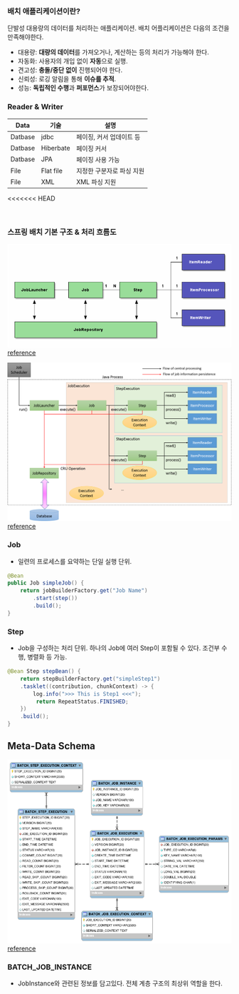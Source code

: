 ### 배치 애플리케이션이란?
단발성 대용량의 데이터를 처리하는 애플리케이션. 배치 어플리케이션은 다음의 조건을 만족해야한다.
- 대용량: **대량의 데이터**를 가져오거나, 계산하는 등의 처리가 가능해야 한다.
- 자동화:  사용자의 개입 없이 **자동**으로 실행.
- 견고성: **충돌/중단 없이** 진행되어야 한다.
- 신뢰성: 로깅 알림을 통해 **이슈를 추적**.
- 성능: **독립적인 수행**과 **퍼포먼스**가 보장되어야한다.

### Reader & Writer
|Data|기술|설명|
|---|---|---|
|Datbase|jdbc|페이징, 커서 업데이트 등|
|Datbase|Hiberbate|페이징 커서
|Datbase|JPA|페이징 사용 가능
|File|Flat file|지정한 구분자로 파싱 지원
|File|XML|XML 파싱 지원
<<<<<<< HEAD

</br>

### 스프링 배치 기본 구조 & 처리 흐름도

![구성](../assets/spring-batch/batch-1.png)
[reference](https://terasoluna-batch.github.io/guideline/5.0.0.RELEASE/en/Ch02_SpringBatchArchitecture.html)

![구성](../assets/spring-batch/batch-2.png)
[reference](https://terasoluna-batch.github.io/guideline/5.0.0.RELEASE/en/Ch02_SpringBatchArchitecture.html)

### Job
- 일련의 프로세스를 요약하는 단일 실행 단위.

``` java
@Bean
public Job simpleJob() {
    return jobBuilderFactory.get("Job Name")
        .start(step())
        .build();
}
```

### Step
- Job을 구성하는 처리 단위. 하나의 Job에 여러 Step이 포함될 수 있다. 조건부 수행, 병렬화 등 가능.

``` java
@Bean Step stepBean() {
    return stepBuilderFactory.get("simpleStep1")
    .tasklet((contribution, chunkContext) -> {
        log.info(">>> This is Step1 <<<");
         return RepeatStatus.FINISHED;
    })
    .build();
}
```

## Meta-Data Schema


![meta](../assets/spring-batch/batch-3.png)
[reference](https://docs.spring.io/spring-batch/docs/current/reference/html/schema-appendix.html)


### BATCH_JOB_INSTANCE
- JobInstance와 관련된 정보를 담고있다. 전체 계층 구조의 최상위 역할을 한다.